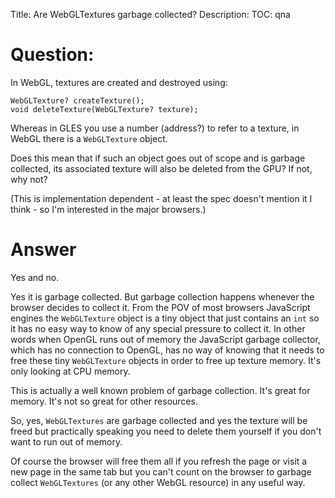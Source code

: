 Title: Are WebGLTextures garbage collected?
Description:
TOC: qna

# Question:

In WebGL, textures are created and destroyed using:

    WebGLTexture? createTexture();
    void deleteTexture(WebGLTexture? texture);

Whereas in GLES you use a number (address?) to refer to a texture, in WebGL there is a `WebGLTexture` object.

Does this mean that if such an object goes out of scope and is garbage collected, its associated texture will also be deleted from the GPU? If not, why not?

(This is implementation dependent - at least the spec doesn't mention it I think - so I'm interested in the major browsers.)

# Answer

Yes and no.

Yes it is garbage collected. But garbage collection happens whenever the browser decides to collect it. From the POV of most browsers JavaScript engines the `WebGLTexture` object is a tiny object that just contains an `int` so it has no easy way to know of any special pressure to collect it. In other words when OpenGL runs out of memory the JavaScript garbage collector, which has no connection to OpenGL, has no way of knowing that it needs to free these tiny `WebGLTexture` objects in order to free up texture memory. It's only looking at CPU memory.

This is actually a well known problem of garbage collection. It's great for memory. It's not so great for other resources.

So, yes, `WebGLTextures` are garbage collected and yes the texture will be freed but practically speaking you need to delete them yourself if you don't want to run out of memory.

Of course the browser will free them all if you refresh the page or visit a new page in the same tab but you can't count on the browser to garbage collect `WebGLTextures` (or any other WebGL resource) in any useful way.

